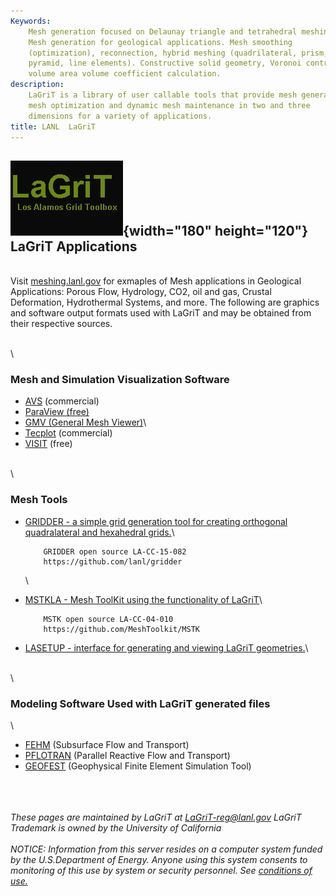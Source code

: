 ```yaml
---
Keywords: 
    Mesh generation focused on Delaunay triangle and tetrahedral meshing.
    Mesh generation for geological applications. Mesh smoothing
    (optimization), reconnection, hybrid meshing (quadrilateral, prism,
    pyramid, line elements). Constructive solid geometry, Voronoi control
    volume area volume coefficient calculation.
description: 
    LaGriT is a library of user callable tools that provide mesh generation,
    mesh optimization and dynamic mesh maintenance in two and three
    dimensions for a variety of applications.
title: LANL  LaGriT 
---
```


![](images/lagrit2.jpg){width="180" height="120"}
LaGriT Applications
-------------------

\
Visit [meshing.lanl.gov](http://meshing.lanl.gov/proj/index.shtml) for
exmaples of Mesh applications in Geological Applications: Porous Flow,
Hydrology, CO2, oil and gas, Crustal Deformation, Hydrothermal Systems,
and more. The following are graphics and software output formats used
with LaGriT and may be obtained from their respective sources.

\
\
### Mesh and Simulation Visualization Software

-   [AVS](http://www.avs.com) (commercial)
-   [ParaView (free)](http://www.paraview.org)
-   [GMV (General Mesh
    Viewer)](http://www.generalmeshviewer.com/GMVHome.html)\
-   [Tecplot](http://www.tecplot.com) (commercial)
-   [VISIT](https://computing.llnl.gov/vis/visit.shtml) (free)

\
\
### Mesh Tools

-   [GRIDDER - a simple grid generation tool for creating orthogonal
    quadralateral and hexahedral
    grids.](https://meshing.lanl.gov/gridder/gridder.html)\

            GRIDDER open source LA-CC-15-082
            https://github.com/lanl/gridder

    \

-   [MSTKLA - Mesh ToolKit using the functionality of
    LaGriT](mstkla/index.html)\

            MSTK open source LA-CC-04-010
            https://github.com/MeshToolkit/MSTK

-   [LASETUP - interface for generating and viewing LaGriT
    geometries.](lasetup.shtml)\

\
\
### Modeling Software Used with LaGriT generated files

\
-   [FEHM](http://fehm.lanl.gov) (Subsurface Flow and Transport)
-   [PFLOTRAN](http://ees.lanl.gov/pflotran/) (Parallel Reactive Flow
    and Transport)
-   [GEOFEST](http://www.openchannelsoftware.com/projects/GeoFEST)
    (Geophysical Finite Element Simulation Tool)

\
\
\
*These pages are maintained by LaGriT at <LaGriT-reg@lanl.gov> LaGriT
Trademark is owned by the University of California\
\
NOTICE: Information from this server resides on a computer system funded
by the U.S.Department of Energy. Anyone using this system consents to
monitoring of this use by system or security personnel. See [conditions
of use.](http://www.lanl.gov/copyright.shtml)*

